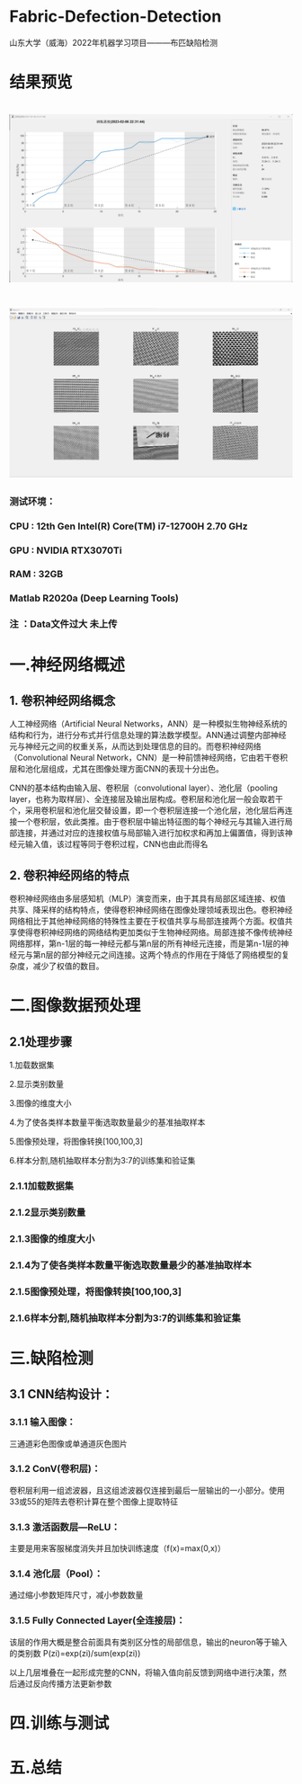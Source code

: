 # Fabric-Defection-Detection
山东大学（威海）2022年机器学习项目———布匹缺陷检测
# 结果预览
# ![Image text](ScreenShots/image20230207121843.png)
# ![Image text](ScreenShots/image20230207121909.png)
### 测试环境： 
### CPU : 12th Gen Intel(R) Core(TM) i7-12700H   2.70 GHz
### GPU : NVIDIA RTX3070Ti
### RAM : 32GB
### Matlab R2020a (Deep Learning Tools)
### 注 ：Data文件过大 未上传
# 一.神经网络概述
## 1. 卷积神经网络概念
人工神经网络（Artificial Neural Networks，ANN）是一种模拟生物神经系统的结构和行为，进行分布式并行信息处理的算法数学模型。ANN通过调整内部神经元与神经元之间的权重关系，从而达到处理信息的目的。而卷积神经网络（Convolutional Neural Network，CNN）是一种前馈神经网络，它由若干卷积层和池化层组成，尤其在图像处理方面CNN的表现十分出色。

CNN的基本结构由输入层、卷积层（convolutional layer）、池化层（pooling layer，也称为取样层）、全连接层及输出层构成。卷积层和池化层一般会取若干个，采用卷积层和池化层交替设置，即一个卷积层连接一个池化层，池化层后再连接一个卷积层，依此类推。由于卷积层中输出特征图的每个神经元与其输入进行局部连接，并通过对应的连接权值与局部输入进行加权求和再加上偏置值，得到该神经元输入值，该过程等同于卷积过程，CNN也由此而得名
## 2. 卷积神经网络的特点
卷积神经网络由多层感知机（MLP）演变而来，由于其具有局部区域连接、权值共享、降采样的结构特点，使得卷积神经网络在图像处理领域表现出色。卷积神经网络相比于其他神经网络的特殊性主要在于权值共享与局部连接两个方面。权值共享使得卷积神经网络的网络结构更加类似于生物神经网络。局部连接不像传统神经网络那样，第n-1层的每一神经元都与第n层的所有神经元连接，而是第n-1层的神经元与第n层的部分神经元之间连接。这两个特点的作用在于降低了网络模型的复杂度，减少了权值的数目。
# 二.图像数据预处理
## 2.1处理步骤
1.加载数据集

2.显示类别数量

3.图像的维度大小

4.为了使各类样本数量平衡选取数量最少的基准抽取样本

5.图像预处理，将图像转换[100,100,3]

6.样本分割,随机抽取样本分割为3:7的训练集和验证集

### 2.1.1加载数据集



### 2.1.2显示类别数量



### 2.1.3图像的维度大小



### 2.1.4为了使各类样本数量平衡选取数量最少的基准抽取样本



### 2.1.5图像预处理，将图像转换[100,100,3]



### 2.1.6样本分割,随机抽取样本分割为3:7的训练集和验证集


# 三.缺陷检测
## 3.1 CNN结构设计：
### 3.1.1 输入图像：

三通道彩色图像或单通道灰色图片

### 3.1.2 ConV(卷积层)：

卷积层利用一组滤波器，且这组滤波器仅连接到最后一层输出的一小部分。使用33或55的矩阵去卷积计算在整个图像上提取特征

### 3.1.3 激活函数层—ReLU：

主要是用来客服梯度消失并且加快训练速度（f(x)=max(0,x)）

### 3.1.4 池化层（Pool）：

通过缩小参数矩阵尺寸，减小参数数量

### 3.1.5 Fully Connected Layer(全连接层)：

该层的作用大概是整合前面具有类别区分性的局部信息，输出的neuron等于输入的类别数
P(zi)=exp(zi)/sum(exp(zi))

以上几层堆叠在一起形成完整的CNN，将输入值向前反馈到网络中进行决策，然后通过反向传播方法更新参数
# 四.训练与测试
# 五.总结
